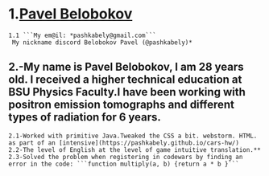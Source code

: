 # 1.[**Pavel Belobokov**](https://sun9-49.userapi.com/s/v1/if1/-TeSw8blNeSpQi9lPBKGDu5NP8xOhhfGvO7mGmFqngkx4NP1FnseUO-9AEvzRAJdDiN6QQ.jpg?size=768x1024&quality=96&type=album)
    1.1 ```My em@il: *pashkabely@gmail.com```
     My nickname discord Belobokov Pavel (@pashkabely)*
## 2.-My name is Pavel Belobokov, I am 28 years old. I received a higher technical education at BSU Physics Faculty.I have been working with positron emission tomographs and different types of radiation for 6 years.
    2.1-Worked with primitive Java.Tweaked the CSS a bit. webstorm. HTML. as part of an [intensive](https://pashkabely.github.io/cars-hw/)
    2.2-The level of English at the level of game intuitive translation.**
    2.3-Solved the problem when registering in codewars by finding an error in the code: ```function multiply(a, b) {return a * b }```  
                                                                                